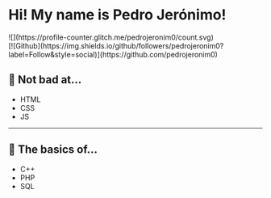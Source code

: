 <h1>Hi! My name is Pedro Jerónimo!</h1>
![](https://profile-counter.glitch.me/pedrojeronim0/count.svg)</br>[![Github](https://img.shields.io/github/followers/pedrojeronim0?label=Follow&style=social)](https://github.com/pedrojeronim0)
<h2 "display:flex;align-items:center">👀 Not bad at...</h2>
<ul>
 <li>HTML</li>
 <li>CSS</li>
 <li>JS</li>
 </ul>
<hr>
<h2 style:"display:flex;align-items:center">🌱 The basics of...</h2>
<ul>
<li>C++</li>
<li>PHP</li>
<li>SQL</li>
</ul>

